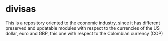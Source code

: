 # divisas
This is a repository oriented to the economic industry, since it has different preserved and updatable modules with respect to the currencies of the US dollar, euro and GBP, this one with respect to the Colombian currency (COP)
